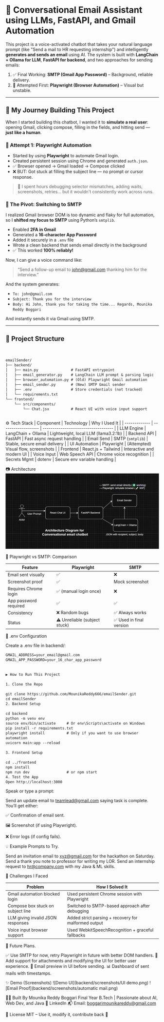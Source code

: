 # 💬 Conversational Email Assistant using LLMs, FastAPI, and Gmail Automation

This project is a voice-activated chatbot that takes your natural language prompt (like "Send a mail to HR requesting internship") and intelligently **generates and sends an email** using AI. The system is built with **LangChain + Ollama for LLM**, **FastAPI for backend**, and two approaches for sending emails:

1. ✅ Final Working: **SMTP (Gmail App Password)** – Background, reliable delivery.
2. 🧪 Attempted First: **Playwright (Browser Automation)** – Visual but unstable.

---

## 📘 My Journey Building This Project

When I started building this chatbot, I wanted it to **simulate a real user**: opening Gmail, clicking compose, filling in the fields, and hitting send — **just like a human**.

### 🔹 Attempt 1: Playwright Automation

- Started by using **Playwright** to automate Gmail login.
- Created persistent session using Chrome and generated `auth.json`.
- ✅ Browser opened → Gmail loaded → Compose clicked
- ❌ BUT: Got stuck at filling the subject line — no prompt or cursor response.

> 🧠 I spent hours debugging selector mismatches, adding waits, screenshots, retries... but it wouldn't consistently work across runs.

### 🔁 The Pivot: Switching to SMTP

I realized Gmail browser DOM is too dynamic and flaky for full automation, so I **shifted my focus to SMTP** using Python’s `smtplib`.

- Enabled **2FA in Gmail**
- Generated a **16-character App Password**
- Added it securely in a `.env` file
- Wrote a clean backend that sends email directly in the background
- ✅ This worked **100% reliably!**

Now, I can give a voice command like:

> “Send a follow-up email to john@gmail.com thanking him for the interview.”

And the system generates:
- `To: john@gmail.com`
- `Subject: Thank you for the interview`
- `Body: Hi John, thank you for taking the time... Regards, Mounika Reddy Boggari`

And instantly sends it via Gmail using SMTP.

---

## 🧱 Project Structure
<pre><code>

emailSender/
├── backend/
│   ├── main.py               # FastAPI entrypoint
│   ├── email_generator.py    # LangChain LLM prompt & parsing logic
│   ├── browser_automation.py # (Old) Playwright Gmail automation
│   ├── email_sender.py       # (New) SMTP Gmail sender
│   ├── .env                  # Store credentials (not tracked)
│   └── requirements.txt
└── frontend/
    └── src/components/
        └── Chat.jsx          # React UI with voice input support

</code></pre>


⚙️ Tech Stack
| Component     | Technology          | Why I Used It                        |
| ------------- | ------------------- | ------------------------------------ |
| LLM Engine    | LangChain + Ollama  | Lightweight, local LLM (llama3.2:1b) |
| Backend API   | FastAPI             | Fast async request handling          |
| Email Send    | SMTP (`smtplib`)    | Stable, secure email delivery        |
| UI Automation | Playwright          | (Attempted) Visual flow, screenshots |
| Frontend      | React.js + Tailwind | Interactive and modern UI            |
| Voice Input   | Web Speech API      | Chrome voice recognition             |
| Secrets Mgmt  | dotenv              | Secure env variable handling         |

📷 Architecture
![Architecture Diagram](backend/screenshots/architecture.png)

🧪 Playwright vs SMTP: Comparison

| Feature               | Playwright                    | SMTP                    |
| --------------------- | ----------------------------- | ----------------------- |
| Email sent visually   | ✅                             | ❌                       |
| Screenshot proof      | ✅                             | Mock screenshot         |
| Requires Chrome login | ✅ (manual login once)         | ❌                       |
| App password required | ✅                             | ✅                       |
| Consistency           | ❌ Random bugs                 | ✅ Always works          |
| Status                | ⚠️ Unreliable (subject stuck) | ✅ Used in final version |

🔐 .env Configuration

Create a .env file in backend/:

```
GMAIL_ADDRESS=your_email@gmail.com
GMAIL_APP_PASSWORD=your_16_char_app_password


▶️ How to Run This Project

1. Clone the Repo

git clone https://github.com/MounikaReddy666/emailSender.git
cd emailSender
2. Backend Setup

cd backend
python -m venv env
source env/bin/activate     # Or env\Scripts\activate on Windows
pip install -r requirements.txt
playwright install          # Only if you want to use browser automation
uvicorn main:app --reload

3. Frontend Setup

cd ../frontend
npm install
npm run dev                 # or npm start
4. Test the App
Open http://localhost:3000
```

Speak or type a prompt:

Send an update email to teamlead@gmail.com saying task is complete.
You’ll get either:

✅ Confirmation of email sent.

🖼️ Screenshot (if using Playwright).

❌ Error logs (if config fails).

💡 Example Prompts to Try.

Send an invitation email to xyz@gmail.com for the hackathon on Saturday.
Send a thank you note to professor for writing my LOR.
Send an internship request to hr@company.com with my Java & ML skills.

🧠 Challenges I Faced

| Problem                           | How I Solved It                                      |
| --------------------------------- | ---------------------------------------------------- |
| Gmail automation blocked login    | Used persistent Chrome session with Playwright       |
| Compose box stuck on subject line | Switched to SMTP-based approach after debugging      |
| LLM giving invalid JSON responses | Added strict parsing + recovery for malformed output |
| Voice input browser support       | Used WebkitSpeechRecognition + graceful fallbacks    |

🔮 Future Plans.

✅ Use SMTP for now, retry Playwright in future with better DOM handlers.
📎 Add support for attachments and modifying the UI for better user experience.
🧾 Email preview in UI before sending.
📊 Dashboard of sent mails with timestamps.

✨ Demo (Screenshots)
![Demo UI](backend/screenshots/UI demo.png)
![Email Proof](backend/screenshots/automatic mail.png)



👩‍💻 Built By
Mounika Reddy Boggari
Final Year B.Tech | Passionate about AI, Web Dev, and Java
🔗 LinkedIn
📬 Email: boggarimounikareddy@gmail.com

📜 License
MIT – Use it, modify it, contribute back 🙌

